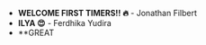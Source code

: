 * **WELCOME FIRST TIMERS!! :fire:** - Jonathan Filbert
* **ILYA :heart_eyes:** - Ferdhika Yudira
* **GREAT
